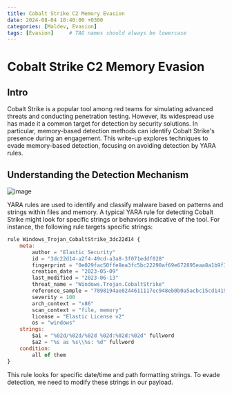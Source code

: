 ```yaml
---
title: Cobalt Strike C2 Memory Evasion
date: 2024-08-04 10:40:00 +0300
categories: [Maldev, Evasion]
tags: [Evasion]     # TAG names should always be lowercase
---
```


# Cobalt Strike C2 Memory Evasion


## Intro

Cobalt Strike is a popular tool among red teams for simulating advanced threats and conducting penetration testing. However, its widespread use has made it a common target for detection by security solutions. In particular, memory-based detection methods can identify Cobalt Strike's presence during an engagement. This write-up explores techniques to evade memory-based detection, focusing on avoiding detection by YARA rules.

## Understanding the Detection Mechanism

![image](https://github.com/user-attachments/assets/a74298ea-c11e-4857-b38c-6f7e088497eb)


YARA rules are used to identify and classify malware based on patterns and strings within files and memory. A typical YARA rule for detecting Cobalt Strike might look for specific strings or behaviors indicative of the tool. For instance, the following rule targets specific strings:

```javascript
rule Windows_Trojan_CobaltStrike_3dc22d14 {
    meta:
        author = "Elastic Security"
        id = "3dc22d14-a2f4-49cd-a3a8-3f071eddf028"
        fingerprint = "0e029fac50ffe8ea3fc5bc22290af69e672895eaa8a1b9f3e9953094c133392c"
        creation_date = "2023-05-09"
        last_modified = "2023-06-13"
        threat_name = "Windows.Trojan.CobaltStrike"
        reference_sample = "7898194ae0244611117ec948eb0b0a5acbc15cd1419b1ecc553404e63bc519f9"
        severity = 100
        arch_context = "x86"
        scan_context = "file, memory"
        license = "Elastic License v2"
        os = "windows"
    strings:
        $a1 = "%02d/%02d/%02d %02d:%02d:%02d" fullword
        $a2 = "%s as %s\\%s: %d" fullword
    condition:
        all of them
}
```
This rule looks for specific date/time and path formatting strings. To evade detection, we need to modify these strings in our payload.


